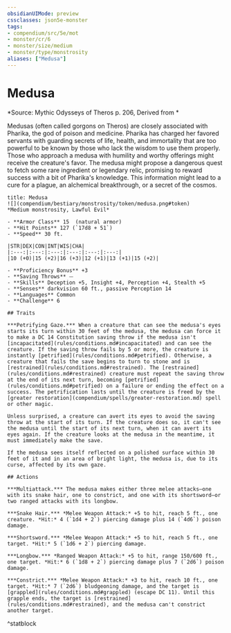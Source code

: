 ```yaml
---
obsidianUIMode: preview
cssclasses: json5e-monster
tags:
- compendium/src/5e/mot
- monster/cr/6
- monster/size/medium
- monster/type/monstrosity
aliases: ["Medusa"]
---
```

# Medusa
*Source: Mythic Odysseys of Theros p. 206, Derived from *  

Medusas (often called gorgons on Theros) are closely associated with Pharika, the god of poison and medicine. Pharika has charged her favored servants with guarding secrets of life, health, and immortality that are too powerful to be known by those who lack the wisdom to use them properly. Those who approach a medusa with humility and worthy offerings might receive the creature's favor. The medusa might propose a dangerous quest to fetch some rare ingredient or legendary relic, promising to reward success with a bit of Pharika's knowledge. This information might lead to a cure for a plague, an alchemical breakthrough, or a secret of the cosmos.

```ad-statblock
title: Medusa
![](compendium/bestiary/monstrosity/token/medusa.png#token)
*Medium monstrosity, Lawful Evil*

- **Armor Class** 15  (natural armor)
- **Hit Points** 127 (`17d8 + 51`)
- **Speed** 30 ft.

|STR|DEX|CON|INT|WIS|CHA|
|:---:|:---:|:---:|:---:|:---:|:---:|
|10 (+0)|15 (+2)|16 (+3)|12 (+1)|13 (+1)|15 (+2)|

- **Proficiency Bonus** +3
- **Saving Throws** ⏤
- **Skills** Deception +5, Insight +4, Perception +4, Stealth +5
- **Senses** darkvision 60 ft., passive Perception 14
- **Languages** Common
- **Challenge** 6

## Traits

***Petrifying Gaze.*** When a creature that can see the medusa's eyes starts its turn within 30 feet of the medusa, the medusa can force it to make a DC 14 Constitution saving throw if the medusa isn't [incapacitated](rules/conditions.md#incapacitated) and can see the creature. If the saving throw fails by 5 or more, the creature is instantly [petrified](rules/conditions.md#petrified). Otherwise, a creature that fails the save begins to turn to stone and is [restrained](rules/conditions.md#restrained). The [restrained](rules/conditions.md#restrained) creature must repeat the saving throw at the end of its next turn, becoming [petrified](rules/conditions.md#petrified) on a failure or ending the effect on a success. The petrification lasts until the creature is freed by the  [greater restoration](compendium/spells/greater-restoration.md) spell or other magic.

Unless surprised, a creature can avert its eyes to avoid the saving throw at the start of its turn. If the creature does so, it can't see the medusa until the start of its next turn, when it can avert its eyes again. If the creature looks at the medusa in the meantime, it must immediately make the save.

If the medusa sees itself reflected on a polished surface within 30 feet of it and in an area of bright light, the medusa is, due to its curse, affected by its own gaze.

## Actions

***Multiattack.*** The medusa makes either three melee attacks—one with its snake hair, one to constrict, and one with its shortsword—or two ranged attacks with its longbow.

***Snake Hair.*** *Melee Weapon Attack:* +5 to hit, reach 5 ft., one creature. *Hit:* 4 (`1d4 + 2`) piercing damage plus 14 (`4d6`) poison damage.

***Shortsword.*** *Melee Weapon Attack:* +5 to hit, reach 5 ft., one target. *Hit:* 5 (`1d6 + 2`) piercing damage.

***Longbow.*** *Ranged Weapon Attack:* +5 to hit, range 150/600 ft., one target. *Hit:* 6 (`1d8 + 2`) piercing damage plus 7 (`2d6`) poison damage.

***Constrict.*** *Melee Weapon Attack:* +3 to hit, reach 10 ft., one target. *Hit:* 7 (`2d6`) bludgeoning damage, and the target is [grappled](rules/conditions.md#grappled) (escape DC 11). Until this grapple ends, the target is [restrained](rules/conditions.md#restrained), and the medusa can't constrict another target.
```
^statblock